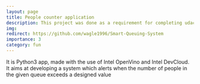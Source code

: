 ```yaml
---
layout: page
title: People counter application 
description: This project was done as a requirement for completing udacity nano degree course
img: 
redirect: https://github.com/wagle1996/Smart-Queuing-System
importance: 3
category: fun
---
```


It is Python3 app, made with the use of Intel OpenVino and Intel DevCloud. It aims at developing a system which alerts when the number of people in the given queue exceeds a designed value